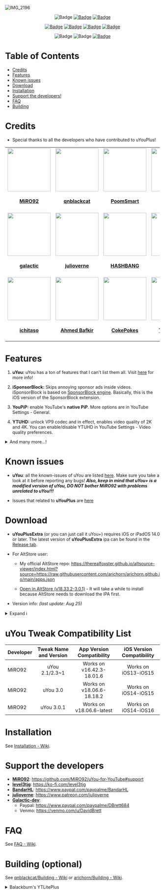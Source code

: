 ![IMG_2196](https://user-images.githubusercontent.com/52943116/189822859-8a0952db-9264-4b5b-9cbe-d0a87b2db5a0.PNG)

<p align="center">
    <img src="https://img.shields.io/badge/Platform-iOS%20%7C%20iPadOS%2014.0%2B-yellow" alt="Badge"/>
    <a href="https://github.com/qnblackcat/uYouPlus/wiki/FAQ"><img src="https://img.shields.io/badge/Question%3F-FAQ-yellow" alt="Badge"></img></a>
    <a href="https://github.com/qnblackcat/uYouPlus/wiki/FAQ"><img src="https://custom-icon-badges.demolab.com/badge/translate-blue.svg?logo=translate&logoColor=white" alt="Badge"></img></a>
    

    
</p>

<p align="center">
    <a href="https://github.com/arichorn/uYouPlusExtra/releases/latest"><img src="https://custom-icon-badges.demolab.com/github/v/release/arichorn/uYouPlusExtra?color=brightgreen&label=Latest%20release" alt="Badge"></img></a>
    <a href="https://github.com/arichorn/uYouPlusExtra/releases/latest"><img src="https://img.shields.io/github/downloads/qnblackcat/uYouPlus/total?label=Download" alt="Badge"></img></a>
    <a href="https://github.com/arichorn/uYouPlusExtra/commit"><img src="https://custom-icon-badges.demolab.com/github/last-commit/arichorn/uYouPlusExtra?logo=history&logoColor=white&label=Last commit" alt="Badge"></img></a>
    <a href="https://github.com/arichorn/uYouPlusExtra/issues"><img src="https://custom-icon-badges.demolab.com/github/issues-raw/arichorn/uYouPlusExtra?logo=issue-opened&label=Issues" alt="Badge"></img></a>

</p>

<p align="center">
   <img src="https://img.shields.io/github/stars/arichorn/uYouPlusExtra?style=social" alt="Badge"/>
   <img src="https://img.shields.io/github/forks/arichorn/uYouPlusExtra?style=social" alt="Badge"/>
   <a href="https://github.com/arichorn/uYouPlusExtra#support-the-developers"><img src="https://img.shields.io/badge/-Support-lightgrey?style=social&logo=paypal" alt="Badge"></img></a>
</p>

# Table of Contents

* [Credits](#credits)
* [Features](#features)
* [Known issues](#known-issues)
* [Download](#download)
* [Installation](#installation)
* [Support the developers!](#support-the-developers)
* [FAQ](#faq)
* [Building](#building-optional)

# Credits
- Special thanks to all the developers who have contributed to uYouPlus! 

<table id='credit'>
<tr>
<td id='miro92'>
<a href='https://github.com/MiRO92'>
<img src='https://github.com/MiRO92.png' width='140px;'>
</a>
<h4 align='center'><a href='https://twitter.com/miro92'>MiRO92</a></h4>
</td>
<td id='qnblackcat'>
<a href='https://github.com/qnblackcat'>
<img src='https://github.com/qnblackcat.png' width='140px;'>
</a>
<h4 align='center'><a href='https://twitter.com/qnblackcat'>qnblackcat</a></h4>
</td>
<td id='poomsmart'>
<a href='https://github.com/PoomSmart'>
<img src='https://github.com/PoomSmart.png' width='140px;'>
</a>
<h4 align='center'><a href='https://twitter.com/poomsmart'>PoomSmart</a></h4>
</td>
<td id='level3tjg'>
<a href='https://github.com/level3tjg'>
<img src='https://github.com/level3tjg.png' width='140px;'>
</a>
<h4 align='center'><a href='https://twitter.com/level3tjg'>level3tjg</a></h4>
</td>
<td id='bandarHL'>
<a href='https://github.com/BandarHL'>
<img src='https://github.com/BandarHL.png' width='140px;'>
</a>
<h4 align='center'><a href='https://twitter.com/bandarhl'>BandarHelal</a></h4>
</td>
</tr>
  
<tr>
<td id='galactic-dev'>
<a href='https://github.com/Galactic-Dev'>
<img src='https://github.com/Galactic-Dev.png' width='140px;'>
</a>
<h4 align='center'><a href='https://twitter.com/dev_galactic'>galactic</a></h4>
</td>
<td id='julioverne'>
<a href='https://github.com/julioverne'>
<img src='https://github.com/julioverne.png' width='140px;'>
</a>
<h4 align='center'><a href='https://twitter.com/ijulioverne'>julioverne</a></h4>
</td>
<td id='hbang'>
<a href='https://github.com/hbang'>
<img src='https://github.com/hbang.png' width='140px;'>
</a>
<h4 align='center'><a href='https://twitter.com/hashbang'>HASHBANG</a></h4>
</td>
<td id='lyvendia'>
<a href='https://github.com/Lyvendia'>
<img src='https://github.com/Lyvendia.png' width='140px;'>
</a>
<h4 align='center'><a href='https://github.com/Lyvendia'>Lyvendia</a></h4>
</td>
<td id='foxster'>
<a href='https://github.com/therealFoxster'>
<img src='https://github.com/therealFoxster.png' width='140px;'>
</a>
<h4 align='center'><a href='https://twitter.com/therealFoxster'>Foxster</a></h4>
</td>
</tr>
  
<tr>
<td id='ichitaso'>
<a href='https://github.com/ichitaso'>
<img src='https://github.com/ichitaso.png' width='140px;'>
</a>
<h4 align='center'><a href='https://twitter.com/ichitaso'>ichitaso</a></h4>
</td>
<td id='ahmed-bafkir'>
<a href='https://github.com/AhmedBafkir'>
<img src='https://github.com/AhmedBafkir.png' width='140px;'>
</a>
<h4 align='center'><a href='https://twitter.com/Peaceful_0'>Ahmed Bafkir</a></h4>
</td>
<td id='cokepokes'>
<a href='https://github.com/CokePokes'>
<img src='https://github.com/CokePokes.png' width='140px;'>
</a>
<h4 align='center'><a href='https://twitter.com/cokepokes'>CokePokes</a></h4>
</td>
<td id='isnackable'>
<a href='https://github.com/ISnackable'>
<img src='https://github.com/ISnackable.png' width='140px;'>
</a>
<h4 align='center'><a href='https://isnackable.me/'>Tommy Teo</a></h4>
</td>
<td id='theos-team'>
<a href='https://github.com/theos/theos'>
<img src='https://github.com/theos.png' width='140px;'>
</a>
<h4 align='center'><a href='https://theos.dev'>theos</a></h4>
</td>
</tr>
</table>

# Features

1. **uYou:** uYou has a ton of features that I can't list them all. Visit [here](https://miro92.com/repo/depictions/?p=com.miro.uyou) for more info!

2. **iSponsorBlock:** Skips annoying sponsor ads inside videos. iSponsorBlock is based on [SponsorBlock engine](https://sponsor.ajay.app/). Basically, this is the iOS version of the SponsorBlock extension.

3. **YouPiP:** enable YouTube's **native PiP**. More options are in YouTube Settings - General.

4. **YTUHD:** unlock VP9 codec and in effect, enables video quality of 2K and 4K. You can enable/disable YTUHD in YouTube Settings - Video quality preferences.

<details>
  <summary>And many more...!</summary>

5. **YTClassicVideoQuality:** since YouTube v16.xx, you need one more step to change the video quality. YTClassicVideoQuality brings back the old video quality selector, which is a lot better than the new one.

6. **YTNoHoverCards:** offer an option to enable/disable the annoying suggested videos show up at the end of the videos.

7. **YouRememberCaption**: make YouTube remember your video caption setting (if not already).

8. **NoYTPremium**: remove YouTube Premium upsells.

9. **YTSpeed**: add 2.25, 2.5, 2.75, and 3x playback speed

10. **YTMiniplayerEnabler**: enable Miniplayer for all YouTube videos.

11. **DontEatMyContent**: prevent the notch/Dynamic Island from munching on 2:1 video content in YouTube.

12. **YTABConfig**: allow user to control over YouTube A/B testing flags.

13. **YouMute**: mute YouTube videos via a button.

14. **YouQuality**: change video quality via a button.

15. **YTVideoOverlay**: add buttons to overlay the video.

16. **YTNoCommunityPosts**: Tweak to disable all Community Posts on the YouTube app. **<-- uYouPlusExtra Exclusive Feature (may change)**

17. **LowContrastMode**: this tweak allows users to darken the text in the YouTube app. **<-- uYouPlusExtra Exclusive Feature (may change)**

</details>

# Known issues 

- **uYou**: all the known-issues of uYou are listed [here](https://github.com/MiRO92/uYou-for-YouTube/issues). Make sure you take a look at it before reporting any bugs! ***Also, keep in mind that uYou+ is a modified version of uYou, DO NOT bother MiRO92 with problems unrelated to uYou!!!***

- Issues that related to **uYouPlus** are [here](https://github.com/qnblackcat/uYouPlus/issues/)

# Download

- **uYouPlusExtra** (or you can just call it uYou+) requires iOS or iPadOS 14.0 or later. The latest version of **uYouPlusExtra** ipa can be found in the [Release tab](https://github.com/arichorn/uYouPlusExtra/releases/latest).

- For AltStore user: 

  - My official AltStore repo: https://therealfoxster.github.io/altsource-viewer/index.html?source=https://raw.githubusercontent.com/arichorn/arichorn.github.io/main/apps.json

  - [Open in AltStore (v18.33.2-3.0.1)](https://tinyurl.com/264dckzf) - It will take a while to install because AltStore needs to download the IPA first.

- Version info: _(last update: Aug 25)_

<details>
  <summary>Expand ℹ️</summary>

| **Tweaks/App** | **Developer** | **Version** | **Open source** |
| - | - | :-: | :-:  |
| **YouTube** | Google Inc | 18.33.2 | ✖︎ |
| [uYou](https://github.com/MiRO92/uYou-for-YouTube) | [MiRO92](https://twitter.com/miro92) | 3.0.1 | ✖︎ |
| **Open in YouTube** | [CokePokes](https://github.com/CokePokes) | 1.2 | [✔︎](https://github.com/CokePokes/YoutubeExtensions) |
| **iSponsorBlock** | [Galactic-Dev](https://github.com/Galactic-Dev) | 1.2 | [✔︎](https://github.com/Galactic-Dev/iSponsorBlock) |
| **BigYTMiniPlayer** | [Galactic-Dev](https://github.com/Galactic-Dev) | 1.0-1 | [✔︎](https://github.com/Galactic-Dev/BigYTMiniPlayer) |
| **YTNoHoverCards** | [level3tjg](https://twitter.com/level3tjg) | 0.0.3 | [✔︎](https://github.com/level3tjg/YTNoHoverCards) |
| **YTMiniplayerEnabler** | [level3tjg](https://twitter.com/level3tjg) | 0.0.2 | [✔︎](https://github.com/level3tjg/YTMiniplayerEnabler) |
| **DontEatMyContent** | [therealFoxster](https://github.com/therealFoxster) | 1.0.10 | [✔︎](https://github.com/therealFoxster/DontEatMyContent) |
| **YTSpeed** | [Lyvendia](https://github.com/Lyvendia) | 1.0.1 | [✔︎](https://github.com/Lyvendia/YTSpeed) |
| **YTCastConfirm** | [JamieBerghmans](https://github.com/JamieBerghmans) | 1.0.0 | [✔︎](https://github.com/JamieBerghmans/YTCastConfirm) |
| **Alderis Color Picker** | [HASHBANG Productions](https://github.com/hbang) | 1.2| [✔︎](https://github.com/hbang/Alderis) |
| **YTUHD** | [PoomSmart](https://twitter.com/poomsmart) | 1.4.0 | [✔︎](https://github.com/PoomSmart/YTUHD) |
| **YouPiP** | [PoomSmart](https://twitter.com/poomsmart) | 1.7.20 | [✔︎](https://github.com/PoomSmart/YouPiP) |
| **IAmYouTube** | [PoomSmart](https://twitter.com/poomsmart) | 1.2.0 | [✔︎](https://github.com/PoomSmart/IAmYouTube) |
| **YTABConfig** | [PoomSmart](https://twitter.com/poomsmart) | 1.5.0-1 | [✔︎](https://github.com/PoomSmart/YTABConfig) |
| **YTReExplore** | [PoomSmart](https://twitter.com/poomsmart) | 1.0.2 | [✔︎](https://github.com/PoomSmart/YTReExplore) |
| **NoYTPremium** | [PoomSmart](https://twitter.com/poomsmart) | 1.0.4 | [✔︎](https://github.com/PoomSmart/NoYTPremium) |
| **YTNoPaidPromo** | [PoomSmart](https://twitter.com/poomsmart) | 1.0.0 | [✔︎](https://github.com/PoomSmart/YTNoPaidPromo) |
| **YouRememberCaption** | [PoomSmart](https://twitter.com/poomsmart) | 1.0.0 | [✔︎](https://poomsmart.github.io/repo/depictions/youremembercaption.html) |
| **Return YouTube Dislike** | [PoomSmart](https://twitter.com/poomsmart) | 1.11.3 | [✔︎](https://github.com/PoomSmart/Return-YouTube-Dislikes) |
| **YouMute** | [PoomSmart](https://twitter.com/poomsmart) | 1.2.1-2 | [✔︎](https://github.com/PoomSmart/YouMute) |
| **YouQuality** | [PoomSmart](https://twitter.com/poomsmart) | 1.1.4 | [✔︎](https://github.com/PoomSmart/YouQuality) |
| **YTVideoOverlay** | [PoomSmart](https://twitter.com/poomsmart) | 1.1.0-2 | [✔︎](https://github.com/PoomSmart/YTVideoOverlay) |
| **YTNoCommunityPosts** | [michael-winay](https://github.com/michael-winay) | 0.0.2 | [✔︎](https://github.com/michael-winay/YTNoCommunityPosts) |
| **LowContrastMode** | [arichorn](https://github.com/arichorn) | 1.4.0 | [✔︎](https://github.com/arichorn/YTLowContrastMode) |

</details>

# uYou Tweak Compatibility List

| Developer | Tweak Name and Version | App Version Compatibility | iOS Version Compatibility |
|-----------|:----------------------:|:-------------------------:|:-------------------------:|
| MiRO92 | uYou 2.1/2.3~1 | Works on v16.42.3-18.01.6 | Works on iOS13-iOS15 |
| MiRO92 | uYou 3.0 | Works on v18.06.6-18.18.2 | Works on iOS14-iOS15 |
| MiRO92 | uYou 3.0.1 | Works on v18.06.6-latest | Works on iOS14-iOS16 |

# Installation
See [Installation - Wiki](https://github.com/qnblackcat/uYouPlus/wiki/Installation).

# Support the developers
- [**MiRO92**](https://twitter.com/miro92): https://github.com/MiRO92/uYou-for-YouTube#support
- [**level3tjg**](https://twitter.com/level3tjg): https://ko-fi.com/level3tjg
- [**BandarHL**](https://twitter.com/bandarhl): https://www.paypal.com/paypalme/BandarHL
- [**julioverne**](https://twitter.com/ijulioverne): https://www.patreon.com/julioverne
- [**Galactic-dev**](https://twitter.com/dev_galactic):   
  - Paypal: https://www.paypal.com/paypalme/DBrett684 
  - Venmo: https://venmo.com/u/DavidBrett

# FAQ

See [FAQ - Wiki](https://github.com/qnblackcat/uYouPlus/wiki/FAQ).

# Building (optional)

See [qnblackcat/Building - Wiki](https://github.com/qnblackcat/uYouPlus/wiki/Building)
or [arichorn/Building - Wiki](https://github.com/arichorn/uYouPlusExtra/wiki/Building).

<details>
    <summary>Balackburn's YTLitePlus</summary>
# change from uYouPlus/uYouPlusExtra to YTLitePlus (optional)

hello, this is here to show yall this tweak. I've been seeing the YTLitePlus tweak on reddit for quite some time now and decided to join in. before you download the tweak you must look at the Pros and Cons below before downloading because it lets you know more about the tweak.

https://github.com/Balackburn/YTLitePlus/releases

**Pros**

- YTLitePlus is stable and more tweakable then uYouPlus/uYouPlusExtra.

- YTLitePlus has more features in YTLite Settings that uYouPlusExtra doesn't have.

- YTLitePlus has a lightweight Version of the App Version Spoofer which makes it easier to use.

- YTLitePlus does not make your device heat up unlike uYouPlusExtra. 

**Cons**

- No Video Downloading in YTLitePlus.

- Video Quality on WiFi not in YTLitePlus.
</details>
